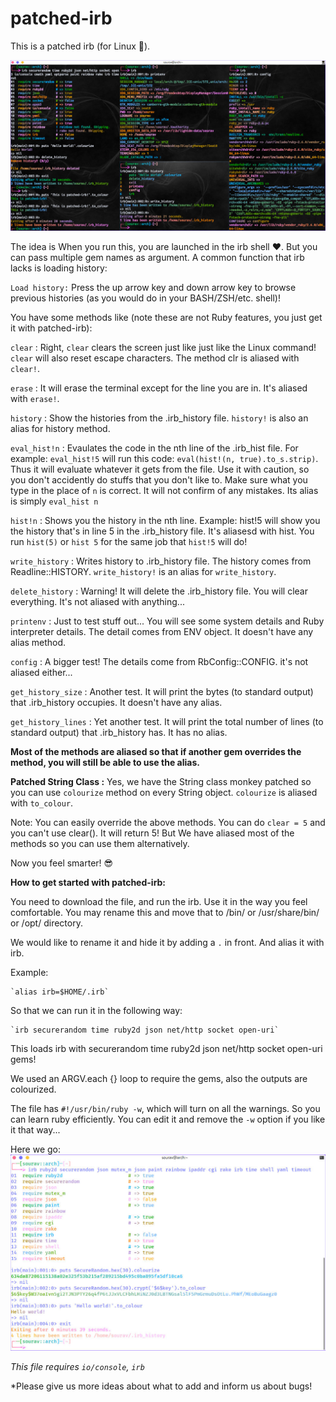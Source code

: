 # patched-irb
This is a patched irb (for Linux :penguin:).

![alt screenshot](https://raw.githubusercontent.com/Souravgoswami/patched-irb/master/screenshots/sc2.jpg)

The idea is When you run this, you are launched in the irb shell :heart:. But you can pass multiple gem names as argument. A common  function that irb lacks is loading history:

`Load history:` Press the up arrow key and down arrow key to browse previous histories (as you would do in your BASH/ZSH/etc. shell)!

You have some methods like (note these are not Ruby features, you just get it with patched-irb):

`clear` : Right, `clear` clears the screen just like just like the Linux command! `clear` will also reset escape characters.  The method clr is aliased with `clear!`.


`erase` : It will erase the terminal except for the line you are in. It's aliased with `erase!`.

`history` : Show the histories from the .irb_history file. `history!` is also an alias for history method.

`eval_hist!n` : Evaulates the code in the nth line of the .irb_hist file. For example: `eval_hist!5` will run this code: `eval(hist!(n, true).to_s.strip)`. Thus it will evaluate whatever it gets from the file. Use it with caution, so you don't accidently do stuffs that you don't like to. Make sure what you type in the place of `n` is correct. It will not confirm of any mistakes. Its alias is simply `eval_hist n`

`hist!n` : Shows you the history in the nth line. Example: hist!5 will show you the history that's in line 5 in the .irb_history file. It's aliasesd with hist. You run `hist(5)` or `hist 5` for the same job that `hist!5` will do!

`write_history` : Writes history to .irb_history file. The history comes from Readline::HISTORY. `write_history!` is an alias for `write_history`.

`delete_history` : Warning! It will delete the .irb_history file. You will clear everything. It's not aliased with anything...

`printenv` : Just to test stuff out... You will see some system details and Ruby interpreter details. The detail comes from ENV object. It doesn't have any alias method.

`config` : A bigger test! The details come from RbConfig::CONFIG. it's not aliased either...

`get_history_size` : Another test. It will print the bytes (to standard output) that .irb_history occupies. It doesn't have any alias.

`get_history_lines` : Yet another test. It will print the total number of lines (to standard output) that .irb_history has. It has no alias.


**Most of the methods are aliased so that if another gem overrides the method, you will still be able to use the alias.**



**Patched String Class :** Yes, we have the String class monkey patched so you can use `colourize` method on every String object. `colourize` is aliased with `to_colour`.

Note: You can easily override the above methods. You can do `clear = 5` and you can't use clear(). It will return 5! But We have aliased most of the methods so you can use them alternatively.

Now you feel smarter! :sunglasses:


**How to get started with patched-irb:**

You need to download the file, and run the irb. Use it in the way you feel comfortable.
You may rename this and move that to /bin/ or /usr/share/bin/ or /opt/ directory.

We would like to rename it and hide it by adding a `.` in front. And alias it with irb.

Example:

    `alias irb=$HOME/.irb`
    
So that we can run it in the following way:
    
    `irb securerandom time ruby2d json net/http socket open-uri`
    
This loads irb with securerandom time ruby2d json net/http socket open-uri gems!
    
We used an ARGV.each {} loop to require the gems, also the outputs are colourized.

The file has `#!/usr/bin/ruby -w`, which will turn on all the warnings. So you can learn ruby efficiently. You can edit it and remove the `-w` option if you like it that way...

Here we go:
![alt screenshot](https://raw.githubusercontent.com/Souravgoswami/patched-irb/master/screenshots/sc1.jpg)

*This file requires `io/console`, `irb`*

*Please give us more ideas about what to add and inform us about bugs!
